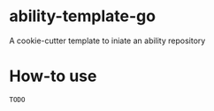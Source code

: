 # ability-template-go

A cookie-cutter template to iniate an ability repository

# How-to use
```
TODO
```
